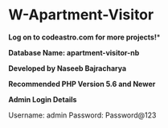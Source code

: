 # W-Apartment-Visitor

**Log on to codeastro.com for more projects!***

**Database Name: apartment-visitor-nb**

**Developed by Naseeb Bajracharya**

**Recommended PHP Version 5.6 and Newer**


**Admin Login Details**

Username: admin
Password: Password@123
